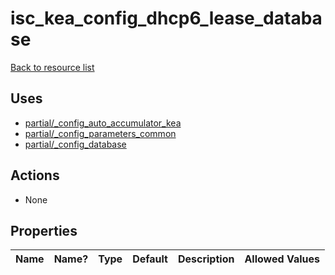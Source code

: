 # isc_kea_config_dhcp6_lease_database

[Back to resource list](../README.md#resources)

## Uses

- [partial/_config_auto_accumulator_kea](partial/isc_kea__config_auto_accumulator_kea.md)
- [partial/_config_parameters_common](partial/isc_kea__config_parameters_common.md)
- [partial/_config_database](partial/isc_kea__config_database.md)

## Actions

- None

## Properties

| Name | Name? | Type | Default | Description | Allowed Values |
| ---- | ----- | ---- | ------- | ----------- | -------------- |
